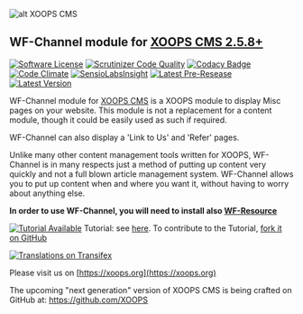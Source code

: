 ![alt XOOPS CMS](https://xoops.org/images/logoXoops4GithubRepository.png)
## WF-Channel module for  [XOOPS CMS 2.5.8+](https://xoops.org)
[![Software License](https://img.shields.io/badge/license-GPL-brightgreen.svg?style=flat)](LICENSE)
[![Scrutinizer Code Quality](https://img.shields.io/scrutinizer/g/mambax7/wfchannel.svg?style=flat)](https://scrutinizer-ci.com/g/mambax7/wfchannel/?branch=master)
[![Codacy Badge](https://api.codacy.com/project/badge/grade/2d27c0023ee54f0b9ba2b5d17a68b2a5)](https://www.codacy.com/app/mambax7/wfchannel)
[![Code Climate](https://img.shields.io/codeclimate/github/mambax7/wfchannel.svg?style=flat)](https://codeclimate.com/github/mambax7/wfchannel)
[![SensioLabsInsight](https://insight.sensiolabs.com/projects/8554f2d0-b411-44f6-9767-134bbc0fea93/mini.png)](https://insight.sensiolabs.com/projects/8554f2d0-b411-44f6-9767-134bbc0fea93)
[![Latest Pre-Resease](https://img.shields.io/github/tag/XoopsModules25x/wfchannel.svg?style=flat)](https://github.com/XoopsModules25x/wfchannel/tags/)
[![Latest Version](https://img.shields.io/github/release/XoopsModules25x/wfchannel.svg?style=flat)](https://github.com/XoopsModules25x/wfchannel/releases/)

WF-Channel module for [XOOPS CMS](https://xoops.org) is a XOOPS module to display Misc pages on your website. This module is not a replacement for a content module, 
though it could be easily used as such if required.
                                                    
WF-Channel can also display a 'Link to Us' and 'Refer' pages.
                                                    
Unlike many other content management tools written for XOOPS, WF-Channel is in many respects just a method 
of putting up content very quickly and not a full blown article management system. 
WF-Channel allows you to put up content when and where you want it, without having to worry about anything else.
                                                    
**In order to use WF-Channel, you will need to install also [WF-Resource](https://github.com/mambax7/wfresource)**

[![Tutorial Available](https://xoops.org/images/tutorial-available-blue.svg)](https://www.gitbook.com/book/xoops/xoops-wfchannel/) Tutorial: see [here](https://www.gitbook.com/book/xoops/xoops-wfchannel/).
To contribute to the Tutorial, [fork it on GitHub](https://github.com/XoopsDocs/wfchannel-tutorial)

[![Translations on Transifex](https://xoops.org/images/translations-transifex-blue.svg)](https://www.transifex.com/xoops)

Please visit us on  [https://xoops.org](https://xoops.org)

The upcoming "next generation" version of XOOPS CMS is being crafted on GitHub at: https://github.com/XOOPS
